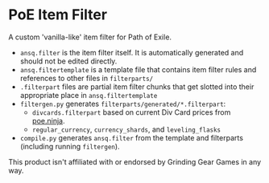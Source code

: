 # PoE Item Filter

A custom 'vanilla-like' item filter for Path of Exile.

* `ansq.filter` is the item filter itself. It is automatically generated and should not be edited directly.
* `ansq.filtertemplate` is a template file that contains item filter rules and references to other files in `filterparts/`
* `.filterpart` files are partial item filter chunks that get slotted into their appropriate place in `ansq.filtertemplate`
* `filtergen.py` generates `filterparts/generated/*.filterpart`:
    * `divcards.filterpart` based on current Div Card prices from [poe.ninja](https://poe.ninja/challenge/divination-cards).
    * `regular_currency`, `currency_shards`, and `leveling_flasks`
* `compile.py` generates `ansq.filter` from the template and filterparts (including running `filtergen`).

This product isn't affiliated with or endorsed by Grinding Gear Games in any way.
